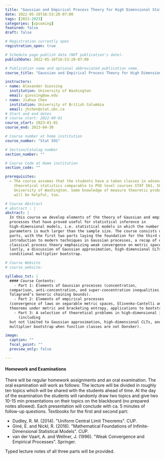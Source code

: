 ```yaml
---
title: "Gaussian and Empirical Process Theory for High Dimensional Statistics"
date: 2022-05-16T16:53:20-07:00
tags: [2022-2023]
categories: [upcoming]
featured: false
draft: false

# Registration currently open
registration_open: true

# Schedule page publish date (NOT publication's date).
publishDate: 2022-05-16T16:53:20-07:00

# Publication name and optional abbreviated publication name.
course_title: "Gaussian and Empirical Process Theory for High Dimensional Statistics"

instructors:
- name: Alexander Giessing
  institution: University of Washington
  email: giessing@uw.edu
- name: Jiahua Chen
  institution: University of British Columbia
  email: jhchen@stat.ubc.ca
# Start and end dates
# course_start: 2022-09-01
course_start: 2023-01-01
course_end: 2023-04-30

# Course number at home institution
course_number: "Stat 591"

# Section/Catalog number
section_number: ""

# Course Code at Home institution
section_code: ""

prerequisites:
  - The course assumes that the students have a taken classes in advanced
    theoretical statistics comparable to PhD level courses STAT 581, 582, 583 at
    University of Washington. Some knowledge of measure theoretic probability
    will be helpful, too.

# Course Abstract
# abstract : |
abstract: |
  In this course we develop elements of the theory of Gaussian and empirical
  processes that have proved useful for statistical inference in
  high-dimensional models, i.e. statistical models in which the number of
  parameters is much larger than the sample size. The course consists of three
  parts, with the first two parts laying the foundation for the third one: an
  introduction to modern techniques in Gaussian processes, a recap of empirical
  classical process theory emphasizing weak convergence on metric spaces, and
  lastly, a discussion of Gaussian approximation, high-dimensional CLTs, and the
  conditional multiplier bootstrap.

# Course Website
# course_website: 

syllabus_txt: |
  #### Course Contents:
    - Part 1: Elements of Gaussian processes (concentration,
  comparison, anti-concentration, and super-concentration inequalities,
  Talagrand’s Generic chaining bounds).
    - Part 2: Elements of empirical processes
  (convergence of laws on separable metric spaces, Glivenko-Cantelli and Donsker
  theorems under metric and bracketing entropy, applications to bootstrap) 
    - Part 3: A selection of theoretical problems in high-dimensional inference
      (including
  but not limited to Gaussian approximation, high-dimensional CLTs, and
  multiplier bootstrap when function classes are not Donsker).

image:
  caption: ""
  focal_point: ""
  preview_only: false

---
```

#### Homework and Examinations

There will be regular homework assignments and an oral examination. The oral
examination will work as follows: The lecture will be divided in roughly ten
topics which will be shared with the students ahead of time. At the day of the
examination the students will randomly draw two topics and give two 10-15 min
presentations on their topics on the blackboard (no prepared notes allowed).
Each presentation will conclude with ca. 5 minutes of follow-up questions.
Textbooks for the first and second part: 

  - Dudley, R.  M.  (2014). "Uniform Central Limit Theorems". CUP. 
  - Giné, E. and Nickl, R.  (2016).  "Mathematical Foundations of Infinite-Dimensional Statistical Models".  CUP. 
  - van der Vaart, A. and Wellner, J. (1996). "Weak Convergence and Empirical
    Processes". Springer.

Typed lecture notes of all three parts will be provided.

